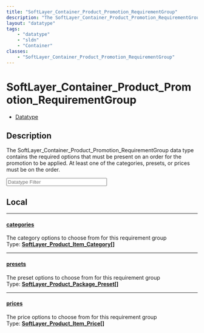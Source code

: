 ```yaml
---
title: "SoftLayer_Container_Product_Promotion_RequirementGroup"
description: "The SoftLayer_Container_Product_Promotion_RequirementGroup data type contains the required options that must be present... "
layout: "datatype"
tags:
    - "datatype"
    - "sldn"
    - "Container"
classes:
    - "SoftLayer_Container_Product_Promotion_RequirementGroup"
---
```


# SoftLayer_Container_Product_Promotion_RequirementGroup
<div id='service-datatype'>
    <ul id='sldn-reference-tabs'>
        <li id='datatype'> <a href='/reference/datatypes/SoftLayer_Container_Product_Promotion_RequirementGroup' >Datatype</a></li>
    </ul>
</div>

## Description 


The SoftLayer_Container_Product_Promotion_RequirementGroup data type contains the required options that must be present on an order for the promotion to be applied. At least one of the categories, presets, or prices must be on the order. 





<!-- Filer BEGIN -->
<div class="view-filters">
        <div class="clearfix">
            <div class="search-input-box">
                <input placeholder="Datatype Filter" onkeyup="titleSearch(inputId='prop-input', divId='properties', elementClass='prop-row')" 
                    type="text" id="prop-input" value="" size="30" maxlength="128" class="form-text">
            </div>
        </div>
</div>
<!-- Filer END -->

<div id="properties" class="content">
<div id="localProperties" class="prop-content" >

## Local
<div class="prop-row">

-----
[categories]: #categories
#### [categories]
The category options to choose from for this requirement group   
<span class="type-label">Type: </span>**<a href='/reference/datatypes/SoftLayer_Product_Item_Category'>SoftLayer_Product_Item_Category[] </a>**  



</div>
<div class="prop-row">

-----
[presets]: #presets
#### [presets]
The preset options to choose from for this requirement group   
<span class="type-label">Type: </span>**<a href='/reference/datatypes/SoftLayer_Product_Package_Preset'>SoftLayer_Product_Package_Preset[] </a>**  



</div>
<div class="prop-row">

-----
[prices]: #prices
#### [prices]
The price options to choose from for this requirement group   
<span class="type-label">Type: </span>**<a href='/reference/datatypes/SoftLayer_Product_Item_Price'>SoftLayer_Product_Item_Price[] </a>**  



</div>
</div>
<!-- LOCAL PROPERTY END -->

</div>



